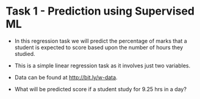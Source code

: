 # Task 1 - Prediction using Supervised ML
* In this regression task we will predict the percentage of marks that a student is expected to score based upon the number of hours they studied.

* This is a simple linear regression task as it involves just two variables.

* Data can be found at http://bit.ly/w-data.

* What will be predicted score if a student study for 9.25 hrs in a day?
